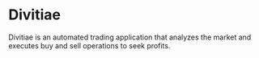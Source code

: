 # Divitiae
Divitiae is an automated trading application that analyzes the market and executes buy and sell operations to seek profits.
